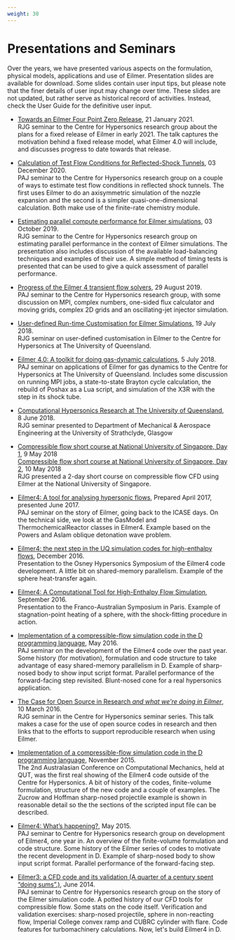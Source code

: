 ```yaml
---
weight: 30
---
```


# Presentations and Seminars

Over the years, we have presented various aspects on the formulation,
physical models, applications and use of Eilmer. Presentation slides
are available for download. Some slides contain user input tips, but please note
that the finer details of user input may change over time.
These slides are not updated, but rather serve as historical record of activities.
Instead, check the User Guide for the definitive user input.

- [Towards an Eilmer Four Point Zero Release](/pdfs/cfh-seminar-jan-2021.pdf), 21 January 2021.  
  RJG seminar to the Centre for Hypersonics research group about the plans for a fixed release
  of Eilmer in early 2021.
  The talk captures the motivation behind a fixed release model, what Eilmer 4.0 will include,
  and discusses progress to date towards that release.

- [Calculation of Test Flow Conditions for Reflected-Shock Tunnels](/pdfs/eilmer-talk-pj-2020-dec.pdf), 03 December 2020.  
  PAJ seminar to the Centre for Hypersonics research group on a couple of ways to estimate
  test flow conditions in reflected shock tunnels.
  The first uses Eilmer to do an axisymmetric simulation of the nozzle expansion and
  the second is a simpler quasi-one-dimensional calculation.
  Both make use of the finite-rate chemistry module.
  
- [Estimating parallel compute performance for Eilmer simulations](/pdfs/cfh-seminar-oct-2019.pdf), 03 October 2019.  
  RJG seminar to the Centre for Hypersonics research group on estimating
  parallel performance in the context of Eilmer simulations.
  The presentation also includes discussion of the available
  load-balancing techniques and examples of their use.
  A simple method of timing tests is presented that can be used
  to give a quick assessment of parallel performance.

- [Progress of the Eilmer 4 transient flow solvers](/pdfs/eilmer-talk-pj-aug-2019.pdf), 29 August 2019.  
  PAJ seminar to the Centre for Hypersonics research group, with some discussion on MPI, complex numbers,
  one-sided flux calculator and moving grids,
  complex 2D grids and an oscillating-jet injector simulation.
  
- [User-defined Run-time Customisation for Eilmer Simulations](/pdfs/cfh-seminar-jul-2018.pdf), 19 July 2018.    
  RJG seminar on user-defined customisation in Eilmer to the Centre for Hypersonics at The University of Queensland.

- [Eilmer 4.0: A toolkit for doing gas-dynamic calculations](/pdfs/eilmer-talk-pj-july-2018.pdf), 5 July 2018.  
  PAJ seminar on applications of Eilmer for gas dynamics to the Centre for Hypersonics at The University of Queensland.
  Includes some discussion on running MPI jobs, a state-to-state Brayton cycle calculation,
  the rebuild of Poshax as a Lua script,
  and simulation of the X3R with the step in its shock tube.

- [Computational Hypersonics Research at The University of Queensland](/pdfs/rjg-seminar-strathclyde-2018-06-08.pdf), 8 June 2018.  
  RJG seminar presented to Department of Mechanical & Aerospace Engineering at the University of Strathclyde, Glasgow

- [Compressible flow short course at National University of Singapore, Day 1](/pdfs/nus-short-course-on-eilmer-day-1.pdf), 9 May 2018  
  [Compressible flow short course at National University of Singapore, Day 2](/pdfs/nus-short-course-on-eilmer-day-2.pdf), 10 May 2018  
  RJG presented a 2-day short course on compressible flow CFD using Eilmer at the National University of Singapore.

- [Eilmer4: A tool for analysing hypersonic flows](/pdfs/eilmer4-talk-pj-april-2017.pdf), Prepared April 2017, presented June 2017.  
  PAJ seminar on the story of Eilmer, going back to the ICASE days.
  On the technical side, we look at the GasModel and ThermochemicalReactor classes in Eilmer4.
  Example based on the Powers and Aslam oblique detonation wave problem.

- [Eilmer4: the next step in the UQ simulation codes for high-enthalpy flows](/pdfs/eilmer4-talk-pj-dec-2016.pdf), December 2016.  
  Presentation to the Osney Hypersonics Symposium of the Eilmer4 code development.
  A little bit on shared-memory parallelism.
  Example of the sphere heat-transfer again.
  
- [Eilmer4: A Computational Tool for High-Enthalpy Flow Simulation](/pdfs/eilmer4-talk-pj-sep-2016.pdf), September 2016.  
  Presentation to the Franco-Australian Symposium in Paris.
  Example of stagnation-point heating of a sphere, with the shock-fitting procedure in action.

- [Implementation of a compressible-flow simulation code in the D programming language](/pdfs/eilmer4-talk-pj-may-2016.pdf), May 2016.  
  PAJ seminar on the development of the Eilmer4 code over the past year.
  Some history (for motivation), formulation and code structure to take advantage of easy shared-memory parallelism in D.
  Example of sharp-nosed body to show input script format.
  Parallel performance of the forward-facing step revisited.
  Blunt-nosed cone for a real hypersonics application.

- [The Case for Open Source in Research _and what we're doing in Eilmer_](/html/case-for-open-source.html), 10 March 2016.  
  RJG seminar in the Centre for Hypersonics seminar series.
  This talk makes a case for the use of open source codes in research and then links that to the efforts
  to support reproducible research when using Eilmer.

- [Implementation of a compressible-flow simulation code in the D programming language](/pdfs/eilmer4-talk-nov-2015.pdf), November 2015.  
  The 2nd Australasian Conference on Computational Mechanics, held at QUT,
  was the first real showing of the Eilmer4 code outside of the Centre for Hypersonics.
  A bit of history of the codes, finite-volume formulation, structure of the new code and a couple of examples.
  The Zucrow and Hoffman sharp-nosed projectile example is shown in reasonable detail
  so the the sections of the scripted input file can be described.

- [Eilmer4: What’s happening?](/pdfs/eilmer4-talk-may-2015.pdf), May 2015.  
  PAJ seminar to Centre for Hypersonics research group on development of Eilmer4, one year in.
  An overview of the finite-volume formulation and code structure.
  Some history of the Eilmer series of codes to motivate the recent development in D.
  Example of sharp-nosed body to show input script format.
  Parallel performance of the forward-facing step.

- [Eilmer3: a CFD code and its validation (A quarter of a century spent “doing sums”.)](/pdfs/eilmer3-talk-june-2014.pdf), June 2014.  
  PAJ seminar to Centre for Hypersonics research group on the story of the Eilmer simulation code.
  A potted history of our CFD tools for compressible flow.
  Some stats on the code itself.
  Verification and validation exercises: sharp-nosed projectile, sphere in non-reacting flow,
  Imperial College convex ramp and CUBRC cylinder with flare.
  Code features for turbomachinery calculations.
  Now, let's build Eilmer4 in D.
